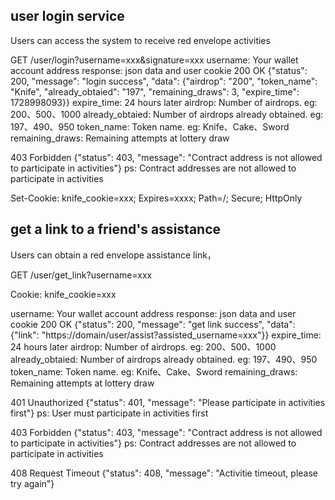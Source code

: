 ## user login service
Users can access the system to receive red envelope activities

GET /user/login?username=xxx&signature=xxx
username: Your wallet account address
response: json data and user cookie
200 OK
{"status": 200, "message": "login success", "data": {"airdrop": "200", "token_name": "Knife", "already_obtaied": "197", "remaining_draws": 3, "expire_time": 1728998093}}
expire_time: 24 hours later
airdrop: Number of airdrops. eg: 200、500、1000
already_obtaied: Number of airdrops already obtained. eg: 197、490、950
token_name: Token name. eg: Knife、Cake、Sword
remaining_draws: Remaining attempts at lottery draw

403 Forbidden
{"status": 403, "message": "Contract address is not allowed to participate in activities"}
ps: Contract addresses are not allowed to participate in activities

Set-Cookie: knife_cookie=xxx; Expires=xxxx; Path=/; Secure; HttpOnly


## get a link to a friend's assistance
Users can obtain a red envelope assistance link，

GET /user/get_link?username=xxx

Cookie: knife_cookie=xxx

username: Your wallet account address
response: json data and user cookie
200 OK
{"status": 200, "message": "get link success", "data": {"link": "https://domain/user/assist?assisted_username=xxx"}}
expire_time: 24 hours later
airdrop: Number of airdrops. eg: 200、500、1000
already_obtaied: Number of airdrops already obtained. eg: 197、490、950
token_name: Token name. eg: Knife、Cake、Sword
remaining_draws: Remaining attempts at lottery draw

401 Unauthorized
{"status": 401, "message": "Please participate in activities first"}
ps: User must participate in activities first

403 Forbidden
{"status": 403, "message": "Contract address is not allowed to participate in activities"}
ps: Contract addresses are not allowed to participate in activities

408 Request Timeout
{"status": 408, "message": "Activitie timeout, please try again"}

## 